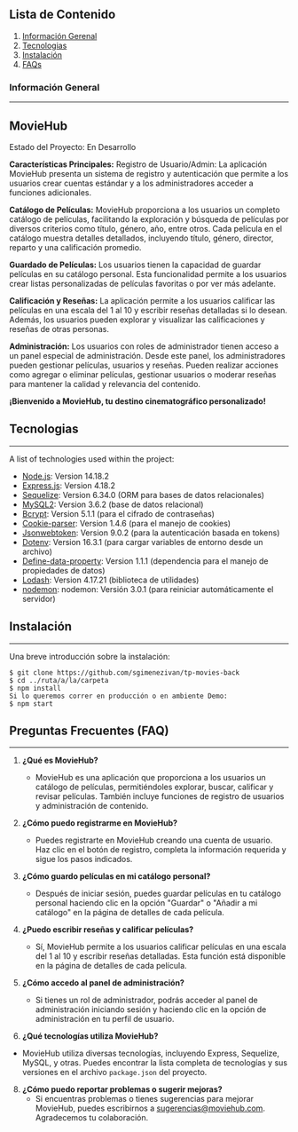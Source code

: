 ## Lista de Contenido
1. [Información Gerenal](#Información-General)
2. [Tecnologias](#Tecnologias)
3. [Instalación](#Instalacion)
4. [FAQs](#faqs)
### Información General
***
## MovieHub
Estado del Proyecto: En Desarrollo

**Características Principales:**
Registro de Usuario/Admin:
La aplicación MovieHub presenta un sistema de registro y autenticación que permite a los usuarios crear cuentas estándar y a los administradores acceder a funciones adicionales.

**Catálogo de Películas:**
MovieHub proporciona a los usuarios un completo catálogo de películas, facilitando la exploración y búsqueda de películas por diversos criterios como título, género, año, entre otros. Cada película en el catálogo muestra detalles detallados, incluyendo título, género, director, reparto y una calificación promedio.

**Guardado de Películas:**
Los usuarios tienen la capacidad de guardar películas en su catálogo personal. Esta funcionalidad permite a los usuarios crear listas personalizadas de películas favoritas o por ver más adelante.

**Calificación y Reseñas:**
La aplicación permite a los usuarios calificar las películas en una escala del 1 al 10 y escribir reseñas detalladas si lo desean. Además, los usuarios pueden explorar y visualizar las calificaciones y reseñas de otras personas.

**Administración:**
Los usuarios con roles de administrador tienen acceso a un panel especial de administración. Desde este panel, los administradores pueden gestionar películas, usuarios y reseñas. Pueden realizar acciones como agregar o eliminar películas, gestionar usuarios o moderar reseñas para mantener la calidad y relevancia del contenido.

**¡Bienvenido a MovieHub, tu destino cinematográfico personalizado!**

## Tecnologias
***
A list of technologies used within the project:

* [Node.js](https://nodejs.org/en): Version 14.18.2
* [Express.js](https://expressjs.com/): Version 4.18.2
* [Sequelize](https://sequelize.org/): Version 6.34.0 (ORM para bases de datos relacionales)
* [MySQL2](https://www.npmjs.com/package/mysql2): Version 3.6.2 (base de datos relacional)
* [Bcrypt](https://www.npmjs.com/package/bcrypt): Version 5.1.1 (para el cifrado de contraseñas)
* [Cookie-parser](https://www.npmjs.com/package/cookie-parser): Version 1.4.6 (para el manejo de cookies)
* [Jsonwebtoken](https://www.npmjs.com/package/jsonwebtoken): Version 9.0.2 (para la autenticación basada en tokens)
* [Dotenv](https://www.npmjs.com/package/dotenv): Version 16.3.1 (para cargar variables de entorno desde un archivo)
* [Define-data-property](https://www.npmjs.com/package/define-data-property): Version 1.1.1 (dependencia para el manejo de propiedades de datos)
* [Lodash](https://lodash.com): Version 4.17.21 (biblioteca de utilidades)
* [nodemon](https://www.npmjs.com/package/nodemon): nodemon: Versión 3.0.1 (para reiniciar automáticamente el servidor)
## Instalación
***
Una breve introducción sobre la instalación:
```
$ git clone https://github.com/sgimenezivan/tp-movies-back
$ cd ../ruta/a/la/carpeta
$ npm install
Si lo queremos correr en producción o en ambiente Demo:
$ npm start
```

## Preguntas Frecuentes (FAQ)
***

1. **¿Qué es MovieHub?**
   - MovieHub es una aplicación que proporciona a los usuarios un catálogo de películas, permitiéndoles explorar, buscar, calificar y revisar películas. También incluye funciones de registro de usuarios y administración de contenido.

2. **¿Cómo puedo registrarme en MovieHub?**
   - Puedes registrarte en MovieHub creando una cuenta de usuario. Haz clic en el botón de registro, completa la información requerida y sigue los pasos indicados.

3. **¿Cómo guardo películas en mi catálogo personal?**
   - Después de iniciar sesión, puedes guardar películas en tu catálogo personal haciendo clic en la opción "Guardar" o "Añadir a mi catálogo" en la página de detalles de cada película.

4. **¿Puedo escribir reseñas y calificar películas?**
   - Sí, MovieHub permite a los usuarios calificar películas en una escala del 1 al 10 y escribir reseñas detalladas. Esta función está disponible en la página de detalles de cada película.

5. **¿Cómo accedo al panel de administración?**
   - Si tienes un rol de administrador, podrás acceder al panel de administración iniciando sesión y haciendo clic en la opción de administración en tu perfil de usuario.

6.  **¿Qué tecnologías utiliza MovieHub?**
   - MovieHub utiliza diversas tecnologías, incluyendo Express, Sequelize, MySQL, y otras. Puedes encontrar la lista completa de tecnologías y sus versiones en el archivo `package.json` del proyecto.

8. **¿Cómo puedo reportar problemas o sugerir mejoras?**
   - Si encuentras problemas o tienes sugerencias para mejorar MovieHub, puedes escribirnos a sugerencias@moviehub.com. Agradecemos tu colaboración.
